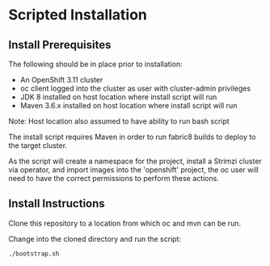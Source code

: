 # Scripted Installation

## Install Prerequisites

The following should be in place prior to installation:
- An OpenShift 3.11 cluster
- oc client logged into the cluster as user with cluster-admin privileges
- JDK 8 installed on host location where install script will run
- Maven 3.6.x installed on host location where install script will run

Note: Host location also assumed to have ability to run bash script

The install script requires Maven in order to run fabric8 builds to deploy to the target cluster.

As the script will create a namespace for the project, install a Strimzi cluster via operator, and import images into the 'openshift' project, the oc user will need to have the correct permissions to perform these actions.



## Install Instructions

Clone this repository to a location from which oc and mvn can be run.


Change into the cloned directory and run the script:
```
./bootstrap.sh
```
